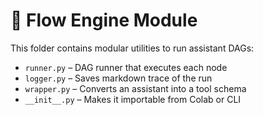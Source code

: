 # 🔁 Flow Engine Module

This folder contains modular utilities to run assistant DAGs:

- `runner.py` – DAG runner that executes each node
- `logger.py` – Saves markdown trace of the run
- `wrapper.py` – Converts an assistant into a tool schema
- `__init__.py` – Makes it importable from Colab or CLI
